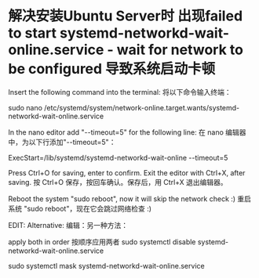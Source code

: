 # 解决安装Ubuntu Server时 出现failed to start systemd-networkd-wait-online.service - wait for network to be configured 导致系统启动卡顿


Insert the following command into the terminal:
将以下命令输入终端：

sudo nano /etc/systemd/system/network-online.target.wants/systemd-networkd-wait-online.service

In the nano editor add "--timeout=5" for the following line:
在 nano 编辑器中，为以下行添加"--timeout=5"：

ExecStart=/lib/systemd/systemd-networkd-wait-online --timeout=5

Press Ctrl+O for saving, enter to confirm. Exit the editor with Ctrl+X, after saving.
按 Ctrl+O 保存，按回车确认。保存后，用 Ctrl+X 退出编辑器。

Reboot the system "sudo reboot", now it will skip the network check :)
重启系统 "sudo reboot"，现在它会跳过网络检查 :)

EDIT: Alternative:    编辑：另一种方法：

apply both in order
按顺序应用两者
sudo systemctl disable systemd-networkd-wait-online.service

sudo systemctl mask systemd-networkd-wait-online.service